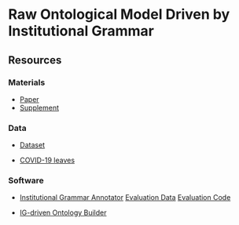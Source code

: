 # Raw Ontological Model Driven by Institutional Grammar

## Resources

### Materials

* [Paper]()
* [Supplement]()

### Data

*  [Dataset](https://github.com/institutional-grammar-pl/Raw-Ontological-Model-Driven-by-Institutional-Grammar/blob/main/COVID-19_Emergency_Paid_Sick_Leave_IG_dataset.xlsx)

*  [COVID-19 leaves](https://github.com/institutional-grammar-pl/Raw-Ontological-Model-Driven-by-Institutional-Grammar/blob/main/COVID-19_leaves_example_ontology.owl)


### Software
* [Institutional Grammar Annotator](https://github.com/institutional-grammar-pl/policydemic-annotator)  [Evaluation Data](https://github.com/institutional-grammar-pl/policydemic-annotator/tree/tagger_evaluation/data) [Evaluation Code](https://github.com/institutional-grammar-pl/policydemic-annotator/tree/tagger_evaluation/notebook)

* [IG-driven Ontology Builder](https://github.com/institutional-grammar-pl/ig-ontology-builder)
